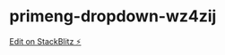 # primeng-dropdown-wz4zij

[Edit on StackBlitz ⚡️](https://stackblitz.com/edit/primeng-dropdown-wz4zij)